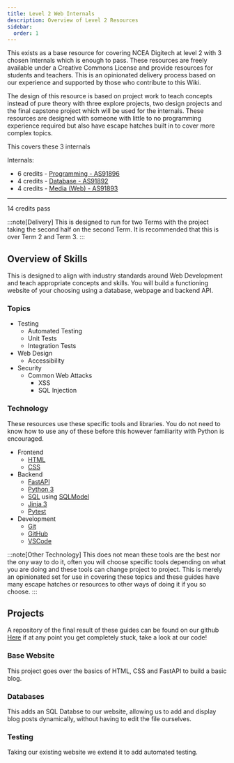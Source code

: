 ```yaml
---
title: Level 2 Web Internals
description: Overview of Level 2 Resources
sidebar:
  order: 1
---
```


This exists as a base resource for covering NCEA Digitech at level 2 with 3 chosen Internals which is enough to pass. These resources are freely available under a Creative Commons License and provide resources for students and teachers. This is an opinionated delivery process based on our experience and supported by those who contribute to this Wiki.

The design of this resource is based on project work to teach concepts instead of pure theory with three explore projects, two design projects and the final capstone project which will be used for the internals. These resources are designed with someone with little to no programming experience required but also have escape hatches built in to cover more complex topics.

This covers these 3 internals

Internals:

- 6 credits - [Programming - AS91896](https://www.nzqa.govt.nz/nqfdocs/ncea-resource/achievements/2019/as91896.pdf)
- 4 credits - [Database - AS91892](https://www.nzqa.govt.nz/nqfdocs/ncea-resource/achievements/2019/as91892.pdf)
- 4 credits - [Media (Web) - AS91893](https://www.nzqa.govt.nz/nqfdocs/ncea-resource/achievements/2019/as91893.pdf)

----

14 credits pass

:::note[Delivery]
This is designed to run for two Terms with the project taking the second half on the second Term. It is recommended that this is over Term 2 and Term 3.
:::

## Overview of Skills

This is designed to align with industry standards around Web Development and teach appropriate concepts and skills. You will build a functioning website of your choosing using a database, webpage and backend API.

### Topics

- Testing
  - Automated Testing
  - Unit Tests
  - Integration Tests
- Web Design
  - Accessibility
- Security
  - Common Web Attacks
    - XSS
    - SQL Injection

### Technology

These resources use these specific tools and libraries. You do not need to know how to use any of these before this however familiarity with Python is encouraged.

- Frontend
  - [HTML](https://developer.mozilla.org/en-US/docs/Web/HTML)
  - [CSS](https://developer.mozilla.org/en-US/docs/Web/CSS)
- Backend
  - [FastAPI](https://fastapi.tiangolo.com/)
  - [Python 3](https://www.python.org/)
  - [SQL](https://www.w3schools.com/sql/) using [SQLModel](https://sqlmodel.tiangolo.com/)
  - [Jinja 3](https://jinja.palletsprojects.com/en/stable/)
  - [Pytest](https://docs.pytest.org/en/stable/)
- Development
  - [Git](https://git-scm.com/)
  - [GitHub](https://github.com/)
  - [VSCode](https://code.visualstudio.com/)

:::note[Other Technology]
This does not mean these tools are the best nor the ony way to do it, often you will choose specific tools depending on what you are doing and these tools can change project to project. This is merely an opinionated set for use in covering these topics and these guides have many escape hatches or resources to other ways of doing it if you so choose.
:::

## Projects

A repository of the final result of these guides can be found on our github [Here](https://github.com/Tuhura-Tech/ncea-level-2-web-tutorial) if at any point you get completely stuck, take a look at our code!

### Base Website

This project goes over the basics of HTML, CSS and FastAPI to build a basic blog.

### Databases

This adds an SQL Databse to our website, allowing us to add and display blog posts dynamically, without having to edit the file ourselves.

### Testing

Taking our existing website we extend it to add automated testing.





